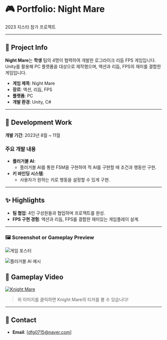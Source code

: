 # 🎮 Portfolio: **Night Mare**  
2023 지스타 참가 프로젝트

---

## 📝 Project Info  
**Night Mare**는 **학생** 팀의 4명이 협력하여 개발한 로그라이크 리듬 FPS 게임입니다.  
Unity를 활용해 PC 플랫폼을 대상으로 제작했으며, 액션과 리듬, FPS의 재미를 결합한 게임입니다.

- **게임 제목**: Night Mare
- **장르**: 액션, 리듬, FPS  
- **플랫폼**: PC  
- **개발 환경**: Unity, C#

---

## 💼 Development Work  
**개발 기간**: 2023년 8월 ~ 11월 

### 주요 개발 내용  
- **플러거블 AI**:  
  - 플러거블 AI를 통한 FSM을 구현하여 적 AI를 구현할 때 조건과 행동만 구현.
- **키 바인딩 시스템**:
  - 사용자가 원하는 키로 행동을 설정할 수 있게 구현.


---

## ✨ Highlights  
- **팀 협업**: 4인 구성원들과 협업하며 프로젝트를 완성.  
- **FPS 구현 경험**: 액션과 리듬, FPS를 결합한 재미있는 게임플레이 설계.

---

### 🖼️ Screenshot or Gameplay Preview  

![게임 포스터](https://github.com/user-attachments/assets/8ef0d2e0-ae65-4a02-92b3-21d94c90350d)

![플러거블 AI 예시](https://github.com/user-attachments/assets/23a83b2e-12b9-416e-b5ca-d0c81cf1769e)

## 🎥 Gameplay Video  
[![Knight Mare](https://img.youtube.com/vi/a8nEX9EtCwg/0.jpg)](https://www.youtube.com/watch?v=a8nEX9EtCwg)  
> 위 이미지를 클릭하면 Knight Mare의 티저를 볼 수 있습니다!
---

## 📧 Contact  
- **Email**: [dfg0715@naver.com]
